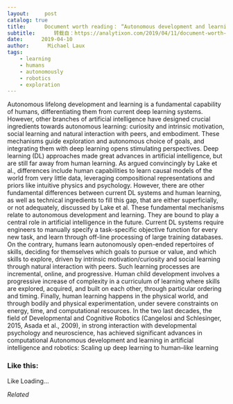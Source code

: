 ```yaml
---
layout:     post
catalog: true
title:      Document worth reading： “Autonomous development and learning in artificial intelligence and robotics： Scaling up deep learning to human–like learning”
subtitle:      转载自：https://analytixon.com/2019/04/11/document-worth-reading-autonomous-development-and-learning-in-artificial-intelligence-and-robotics-scaling-up-deep-learning-to-human-like-learning/
date:      2019-04-10
author:      Michael Laux
tags:
    - learning
    - humans
    - autonomously
    - robotics
    - exploration
---
```


Autonomous lifelong development and learning is a fundamental capability of humans, differentiating them from current deep learning systems. However, other branches of artificial intelligence have designed crucial ingredients towards autonomous learning: curiosity and intrinsic motivation, social learning and natural interaction with peers, and embodiment. These mechanisms guide exploration and autonomous choice of goals, and integrating them with deep learning opens stimulating perspectives. Deep learning (DL) approaches made great advances in artificial intelligence, but are still far away from human learning. As argued convincingly by Lake et al., differences include human capabilities to learn causal models of the world from very little data, leveraging compositional representations and priors like intuitive physics and psychology. However, there are other fundamental differences between current DL systems and human learning, as well as technical ingredients to fill this gap, that are either superficially, or not adequately, discussed by Lake et al. These fundamental mechanisms relate to autonomous development and learning. They are bound to play a central role in artificial intelligence in the future. Current DL systems require engineers to manually specify a task-specific objective function for every new task, and learn through off-line processing of large training databases. On the contrary, humans learn autonomously open-ended repertoires of skills, deciding for themselves which goals to pursue or value, and which skills to explore, driven by intrinsic motivation/curiosity and social learning through natural interaction with peers. Such learning processes are incremental, online, and progressive. Human child development involves a progressive increase of complexity in a curriculum of learning where skills are explored, acquired, and built on each other, through particular ordering and timing. Finally, human learning happens in the physical world, and through bodily and physical experimentation, under severe constraints on energy, time, and computational resources. In the two last decades, the field of Developmental and Cognitive Robotics (Cangelosi and Schlesinger, 2015, Asada et al., 2009), in strong interaction with developmental psychology and neuroscience, has achieved significant advances in computational Autonomous development and learning in artificial intelligence and robotics: Scaling up deep learning to human–like learning





### Like this:

Like Loading...


*Related*

